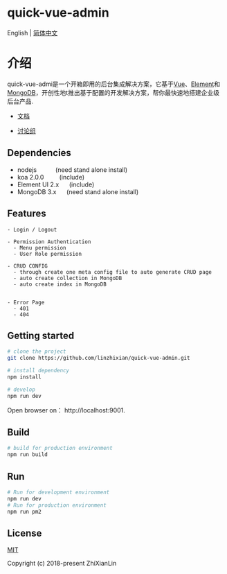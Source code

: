 <p align="center">
  <h1>quick-vue-admin</h1>
</p>

English | [简体中文](./README.zh-CN.md)

# 介绍

quick-vue-admi是一个开箱即用的后台集成解决方案，它基于[Vue](https://cn.vuejs.org/)、[Element](http://element-cn.eleme.io)和[MongoDB](https://www.mongodb.com/)，开创性地t推出基于配置的开发解决方案，帮你最快速地搭建企业级后台产品.

 - [文档](https://linzhixian.github.io/quick-vue-admin-document)
  
 - [讨论组](https://gitter.im/quick-vue-admin/discuss)

## Dependencies
- nodejs &nbsp;&nbsp;&nbsp;&nbsp;&nbsp;&nbsp;&nbsp;&nbsp;&nbsp;&nbsp;(need stand alone install)
- koa 2.0.0  &nbsp;&nbsp;&nbsp;&nbsp;&nbsp;&nbsp;&nbsp;&nbsp;(include)
- Element UI 2.x &nbsp;&nbsp;&nbsp;&nbsp;&nbsp;(include)
- MongoDB 3.x &nbsp;&nbsp;&nbsp;&nbsp;&nbsp;(need stand alone install)

## Features
```
- Login / Logout

- Permission Authentication
  - Menu permission
  - User Role permission

- CRUD CONFIG
  - through create one meta config file to auto generate CRUD page
  - auto create collection in MongoDB
  - auto create index in MongoDB
 

- Error Page
  - 401
  - 404
```

## Getting started

```bash
# clone the project
git clone https://github.com/linzhixian/quick-vue-admin.git

# install dependency
npm install

# develop
npm run dev
```

Open browser on： http://localhost:9001.

## Build
```bash
# build for production environment
npm run build
```
## Run
```bash
# Run for development environment
npm run dev
# Run for production environment
npm run pm2
```

## License

[MIT](https://github.com/linzhixian/quick-vue-admin/blob/master/LICENSE)

Copyright (c) 2018-present ZhiXianLin
